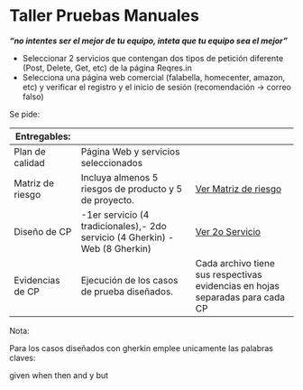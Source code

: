 # Taller Pruebas Manuales

***“no intentes ser el mejor de tu equipo, inteta que tu equipo sea el mejor”***

- Seleccionar 2 servicios que contengan dos tipos de petición diferente (Post, Delete, Get, etc) de la página Reqres.in
- Selecciona una página web comercial (falabella, homecenter, amazon, etc) y verificar el registro y el inicio de sesión (recomendación -> correo falso)

Se pide: 

| Entregables:  |  |  |
| --- | --- | --- |
| Plan de calidad | Página Web y servicios seleccionados |
| Matriz de riesgo | Incluya almenos 5 riesgos de producto y 5 de proyecto. | [Ver Matriz de riesgo](https://docs.google.com/spreadsheets/d/1afFllXKuSdJ53t746N63JfwCc6Sn-BOD/edit?usp=sharing&ouid=107533247988314333376&rtpof=true&sd=true)  |
| Diseño de CP | -1er servicio (4 tradicionales),- 2do servicio (4 Gherkin) - Web (8 Gherkin) | [Ver 2o Servicio](https://docs.google.com/spreadsheets/d/1nhiJQkb5DTFs459XEMGxz9KT9VEefMzR3mSMTC38Tm0/edit?usp=sharing)  |
| Evidencias de CP | Ejecución de los casos de prueba diseñados. | Cada archivo tiene sus respectivas evidencias en hojas separadas para cada CP |

Nota:

Para los casos diseñados con gherkin emplee unicamente las palabras claves:

given when then and y but
